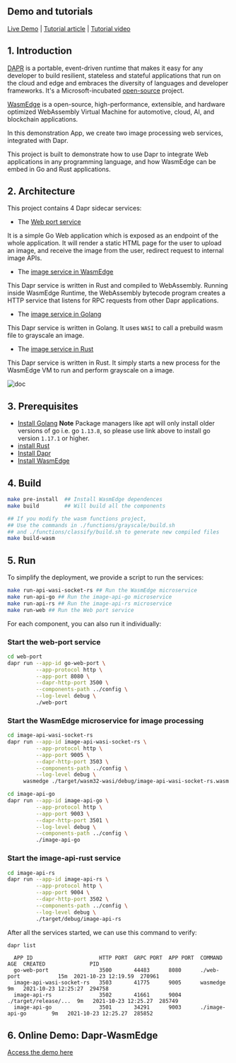 ## Demo and tutorials

[Live Demo](http://23.100.38.125:9000/static/) | [Tutorial article](https://www.infoq.com/articles/webassembly-dapr-wasmedge/) | [Tutorial video](https://youtu.be/t_sQP6Qpf7U)

## 1. Introduction

[DAPR](https://dapr.io/) is a portable, event-driven runtime that makes it easy for any developer to build resilient, stateless and stateful applications that run on the cloud and edge and embraces the diversity of languages and developer frameworks. It's a Microsoft-incubated [open-source](https://github.com/dapr/dapr) project.

[WasmEdge](https://github.com/WasmEdge/WasmEdge) is a open-source, high-performance, extensible, and hardware optimized WebAssembly Virtual Machine for automotive, cloud, AI, and blockchain applications.

In this demonstration App, we create two image processing web services, integrated with Dapr.

This project is built to demonstrate how to use Dapr to integrate Web applications in any programming language, and how WasmEdge can be embed in Go and Rust applications.

## 2. Architecture

This project contains 4 Dapr sidecar services:

* The [Web port service](./web-port)

It is a simple Go Web application which is exposed as an endpoint of the whole application. It will render a static HTML page for the user to upload an image, and receive the image from the user, redirect request to internal image APIs.

* The [image service in WasmEdge](./image-api-wasi-socket-rs)

This Dapr service is written in Rust and compiled to WebAssembly. Running inside WasmEdge Runtime, the WebAssembly bytecode program creates a HTTP service that listens for RPC requests from other Dapr applications.

* The [image service in Golang](./image-api-go)

This Dapr service is written in Golang. It uses `WASI` to call a prebuild wasm file to grayscale an image.

* The [image service in Rust](./image-api-rs)

This Dapr service is written in Rust. It simply starts a new process for the WasmEdge VM to run and perform grayscale on a image.

![doc](./doc/dapr-wasmedge.png)

## 3. Prerequisites

* [Install Golang](https://golang.org/doc/install)
**Note** Package managers like apt will only install older versions of go i.e. go `1.13.8`, so please use link above to install go version `1.17.1` or higher.
* [install Rust](https://www.rust-lang.org/en-US/install.html)
* [Install Dapr](https://docs.dapr.io/getting-started/)
* [Install WasmEdge](https://github.com/WasmEdge/WasmEdge/blob/master/docs/install.md)


## 4. Build

```bash
make pre-install  ## Install WasmEdge dependences
make build        ## Will build all the components

## If you modify the wasm functions project,
## Use the commands in ./functions/grayscale/build.sh 
## and ./functions/classify/build.sh to generate new compiled files
make build-wasm
```
## 5. Run

To simplify the deployment, we provide a script to run the services:

```bash
make run-api-wasi-socket-rs ## Run the WasmEdge microservice
make run-api-go ## Run the image-api-go microservice
make run-api-rs ## Run the image-api-rs microservice
make run-web ## Run the Web port service
```

For each component, you can also run it individually:

### Start the web-port service

```bash
cd web-port
dapr run --app-id go-web-port \
         --app-protocol http \
         --app-port 8080 \
         --dapr-http-port 3500 \
         --components-path ../config \
         --log-level debug \
         ./web-port
```

### Start the WasmEdge microservice for image processing

```bash
cd image-api-wasi-socket-rs
dapr run --app-id image-api-wasi-socket-rs \
         --app-protocol http \
         --app-port 9005 \
         --dapr-http-port 3503 \
         --components-path ../config \
         --log-level debug \
	 wasmedge ./target/wasm32-wasi/debug/image-api-wasi-socket-rs.wasm
```

```bash
cd image-api-go
dapr run --app-id image-api-go \
         --app-protocol http \
         --app-port 9003 \
         --dapr-http-port 3501 \
         --log-level debug \
         --components-path ../config \
         ./image-api-go
```

### Start the image-api-rust service

```bash
cd image-api-rs
dapr run --app-id image-api-rs \
         --app-protocol http \
         --app-port 9004 \
         --dapr-http-port 3502 \
         --components-path ../config \
         --log-level debug \
         ./target/debug/image-api-rs
```

After all the services started, we can use this command to verify:

```bash
dapr list
```

```
  APP ID                     HTTP PORT  GRPC PORT  APP PORT  COMMAND               AGE  CREATED              PID
  go-web-port                3500       44483      8080      ./web-port            15m  2021-10-23 12:19.59  270961
  image-api-wasi-socket-rs   3503       41775      9005      wasmedge              9m   2021-10-23 12:25:27  294758
  image-api-rs               3502       41661      9004      ./target/release/...  9m   2021-10-23 12:25.27  285749
  image-api-go               3501       34291      9003      ./image-api-go        9m   2021-10-23 12:25.27  285852
```

## 6. Online Demo: Dapr-WasmEdge

[Access the demo here](http://23.100.38.125:9000/static/)

